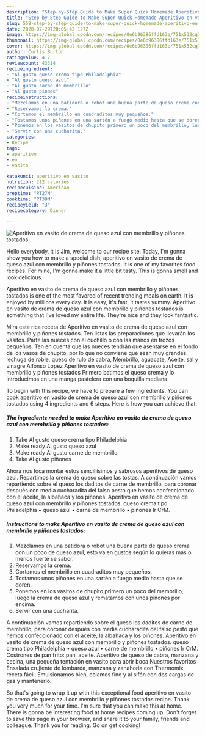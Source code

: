 ```yaml
---
description: "Step-by-Step Guide to Make Super Quick Homemade Aperitivo en vasito de crema de queso azul con membrillo y piñones tostados"
title: "Step-by-Step Guide to Make Super Quick Homemade Aperitivo en vasito de crema de queso azul con membrillo y piñones tostados"
slug: 558-step-by-step-guide-to-make-super-quick-homemade-aperitivo-en-vasito-de-crema-de-queso-azul-con-membrillo-y-pinones-tostados
date: 2020-07-29T20:05:42.127Z
image: https://img-global.cpcdn.com/recipes/0e6b96386ffd163e/751x532cq70/aperitivo-en-vasito-de-crema-de-queso-azul-con-membrillo-y-pinones-tostados-foto-principal.jpg
thumbnail: https://img-global.cpcdn.com/recipes/0e6b96386ffd163e/751x532cq70/aperitivo-en-vasito-de-crema-de-queso-azul-con-membrillo-y-pinones-tostados-foto-principal.jpg
cover: https://img-global.cpcdn.com/recipes/0e6b96386ffd163e/751x532cq70/aperitivo-en-vasito-de-crema-de-queso-azul-con-membrillo-y-pinones-tostados-foto-principal.jpg
author: Curtis Burton
ratingvalue: 4.7
reviewcount: 43314
recipeingredient:
- "Al gusto queso crema tipo Philadelphia"
- "Al gusto queso azul"
- "Al gusto carne de membrillo"
- "Al gusto piones"
recipeinstructions:
- "Mezclamos en una batidora o robot una buena parte de queso crema con un poco de queso azul, esto va en gustos según lo quieras más o menos fuerte se sabor."
- "Reservamos la crema."
- "Cortamos el membrillo en cuadraditos muy pequeños."
- "Tostamos unos piñones en una sartén a fuego medio hasta que se doren."
- "Ponemos en los vasitos de chupito primero un poco del membrillo, luego la crema de queso azul y rematamos con unos piñones por encima."
- "Servir con una cucharita."
categories:
- Recipe
tags:
- aperitivo
- en
- vasito

katakunci: aperitivo en vasito 
nutrition: 212 calories
recipecuisine: American
preptime: "PT27M"
cooktime: "PT39M"
recipeyield: "3"
recipecategory: Dinner

---
```



![Aperitivo en vasito de crema de queso azul con membrillo y piñones tostados](https://img-global.cpcdn.com/recipes/0e6b96386ffd163e/751x532cq70/aperitivo-en-vasito-de-crema-de-queso-azul-con-membrillo-y-pinones-tostados-foto-principal.jpg)

Hello everybody, it is Jim, welcome to our recipe site. Today, I'm gonna show you how to make a special dish, aperitivo en vasito de crema de queso azul con membrillo y piñones tostados. It is one of my favorites food recipes. For mine, I'm gonna make it a little bit tasty. This is gonna smell and look delicious.

Aperitivo en vasito de crema de queso azul con membrillo y piñones tostados is one of the most favored of recent trending meals on earth. It is enjoyed by millions every day. It is easy, it's fast, it tastes yummy. Aperitivo en vasito de crema de queso azul con membrillo y piñones tostados is something that I've loved my entire life. They're nice and they look fantastic.

Mira esta rica receta de Aperitivo en vasito de crema de queso azul con membrillo y piñones tostados. Ten listas las preparaciones que llevarán los vasitos. Parte las nueces con el cuchillo o con las manos en trozos pequeños. Ten en cuenta que las nueces tendrán que asentarse en el fondo de los vasos de chupito, por lo que no conviene que sean muy grandes. lechuga de roble, queso de rulo de cabra, Membrillo, aguacate, Aceite, sal y vinagre Alfonso López Aperitivo en vasito de crema de queso azul con membrillo y piñones tostados Primero batimos el queso crema y lo introducimos en una manga pastelera con una boquilla mediana.


To begin with this recipe, we have to prepare a few ingredients. You can cook aperitivo en vasito de crema de queso azul con membrillo y piñones tostados using 4 ingredients and 6 steps. Here is how you can achieve that.

<!--inarticleads1-->

##### The ingredients needed to make Aperitivo en vasito de crema de queso azul con membrillo y piñones tostados:

1. Take Al gusto queso crema tipo Philadelphia
1. Make ready Al gusto queso azul
1. Make ready Al gusto carne de membrillo
1. Take Al gusto piñones


Ahora nos toca montar estos sencillísimos y sabrosos aperitivos de queso azul. Repartimos la crema de queso sobre las tostas. A continuación vamos repartiendo sobre el queso los daditos de carne de membrillo, para coronar después con media cucharadita del falso pesto que hemos confeccionado con el aceite, la albahaca y los piñones. Aperitivo en vasito de crema de queso azul con membrillo y piñones tostados. queso crema tipo Philadelphia • queso azul • carne de membrillo • piñones Ir CrM. 

<!--inarticleads2-->

##### Instructions to make Aperitivo en vasito de crema de queso azul con membrillo y piñones tostados:

1. Mezclamos en una batidora o robot una buena parte de queso crema con un poco de queso azul, esto va en gustos según lo quieras más o menos fuerte se sabor.
1. Reservamos la crema.
1. Cortamos el membrillo en cuadraditos muy pequeños.
1. Tostamos unos piñones en una sartén a fuego medio hasta que se doren.
1. Ponemos en los vasitos de chupito primero un poco del membrillo, luego la crema de queso azul y rematamos con unos piñones por encima.
1. Servir con una cucharita.


A continuación vamos repartiendo sobre el queso los daditos de carne de membrillo, para coronar después con media cucharadita del falso pesto que hemos confeccionado con el aceite, la albahaca y los piñones. Aperitivo en vasito de crema de queso azul con membrillo y piñones tostados. queso crema tipo Philadelphia • queso azul • carne de membrillo • piñones Ir CrM. Costrones de pan frito: pan, aceite. Aperitivo de queso de cabra, manzana y cecina, una pequeña tentación en vasito para abrir boca Nuestros favoritos Ensalada crujiente de lombarda, manzana y zanahoria con Thermomix, receta fácil. Emulsionamos bien, colamos fino y al sifón con dos cargas de gas y mantenerlo. 

So that's going to wrap it up with this exceptional food aperitivo en vasito de crema de queso azul con membrillo y piñones tostados recipe. Thank you very much for your time. I'm sure that you can make this at home. There is gonna be interesting food at home recipes coming up. Don't forget to save this page in your browser, and share it to your family, friends and colleague. Thank you for reading. Go on get cooking!
